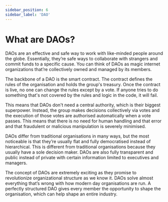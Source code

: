 ```yaml
---
sidebar_position: 6
sidebar_label: 'DAO'
---
```


# What are DAOs?

DAOs are an effective and safe way to work with like-minded people around the globe. Essentially, they’re safe ways to collaborate with strangers and commit funds to a specific cause. You can think of DAOs as magic internet organizations that’re collectively owned and managed by its members.

The backbone of a DAO is the smart contract. The contract defines the rules of the organisation and holds the group's treasury. Once the contract is live, no one can change the rules except by a vote. If anyone tries to do something that's not covered by the rules and logic in the code, it will fail. 

This means that DAOs don't need a central authority, which is their biggest superpower. Instead, the group makes decisions collectively via votes and the execution of those votes are authorised automatically when a vote passes. This means that there is no need for human handling and that error and that fraudulent or malicious manipulation is severely minimised. 

DAOs differ from traditional organisations in many ways, but the most noticeable is that they’re usually flat and fully democratised instead of hierarchical. This is different from traditional organisations because they usually have a sole decision maker. DAOs are also fully transparent and public instead of private with certain information limited to executives and managers.

The concept of DAOs are extremely exciting as they promise to revolutionize organizational structure as we know it. DAOs solve almost everything that’s wrong with how modern day organisations are run. A perfectly structured DAO gives every member the opportunity to shape the organisation, which can help shape an entire industry.

